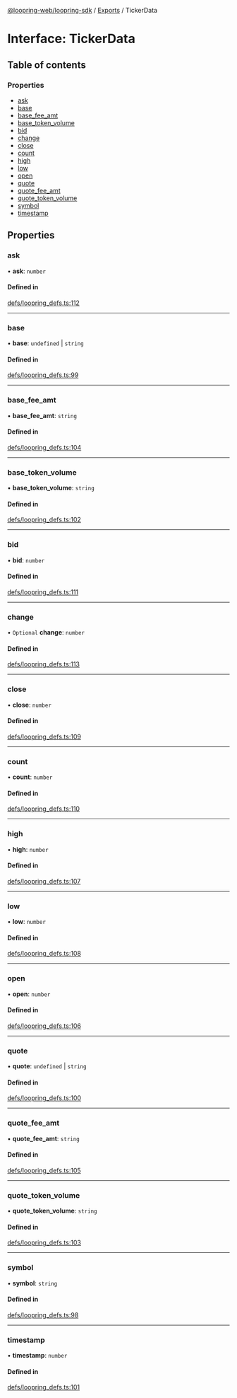 [@loopring-web/loopring-sdk](../README.md) / [Exports](../modules.md) / TickerData

# Interface: TickerData

## Table of contents

### Properties

- [ask](TickerData.md#ask)
- [base](TickerData.md#base)
- [base\_fee\_amt](TickerData.md#base_fee_amt)
- [base\_token\_volume](TickerData.md#base_token_volume)
- [bid](TickerData.md#bid)
- [change](TickerData.md#change)
- [close](TickerData.md#close)
- [count](TickerData.md#count)
- [high](TickerData.md#high)
- [low](TickerData.md#low)
- [open](TickerData.md#open)
- [quote](TickerData.md#quote)
- [quote\_fee\_amt](TickerData.md#quote_fee_amt)
- [quote\_token\_volume](TickerData.md#quote_token_volume)
- [symbol](TickerData.md#symbol)
- [timestamp](TickerData.md#timestamp)

## Properties

### ask

• **ask**: `number`

#### Defined in

[defs/loopring_defs.ts:112](https://github.com/Loopring/loopring_sdk/blob/02976c9/src/defs/loopring_defs.ts#L112)

___

### base

• **base**: `undefined` \| `string`

#### Defined in

[defs/loopring_defs.ts:99](https://github.com/Loopring/loopring_sdk/blob/02976c9/src/defs/loopring_defs.ts#L99)

___

### base\_fee\_amt

• **base\_fee\_amt**: `string`

#### Defined in

[defs/loopring_defs.ts:104](https://github.com/Loopring/loopring_sdk/blob/02976c9/src/defs/loopring_defs.ts#L104)

___

### base\_token\_volume

• **base\_token\_volume**: `string`

#### Defined in

[defs/loopring_defs.ts:102](https://github.com/Loopring/loopring_sdk/blob/02976c9/src/defs/loopring_defs.ts#L102)

___

### bid

• **bid**: `number`

#### Defined in

[defs/loopring_defs.ts:111](https://github.com/Loopring/loopring_sdk/blob/02976c9/src/defs/loopring_defs.ts#L111)

___

### change

• `Optional` **change**: `number`

#### Defined in

[defs/loopring_defs.ts:113](https://github.com/Loopring/loopring_sdk/blob/02976c9/src/defs/loopring_defs.ts#L113)

___

### close

• **close**: `number`

#### Defined in

[defs/loopring_defs.ts:109](https://github.com/Loopring/loopring_sdk/blob/02976c9/src/defs/loopring_defs.ts#L109)

___

### count

• **count**: `number`

#### Defined in

[defs/loopring_defs.ts:110](https://github.com/Loopring/loopring_sdk/blob/02976c9/src/defs/loopring_defs.ts#L110)

___

### high

• **high**: `number`

#### Defined in

[defs/loopring_defs.ts:107](https://github.com/Loopring/loopring_sdk/blob/02976c9/src/defs/loopring_defs.ts#L107)

___

### low

• **low**: `number`

#### Defined in

[defs/loopring_defs.ts:108](https://github.com/Loopring/loopring_sdk/blob/02976c9/src/defs/loopring_defs.ts#L108)

___

### open

• **open**: `number`

#### Defined in

[defs/loopring_defs.ts:106](https://github.com/Loopring/loopring_sdk/blob/02976c9/src/defs/loopring_defs.ts#L106)

___

### quote

• **quote**: `undefined` \| `string`

#### Defined in

[defs/loopring_defs.ts:100](https://github.com/Loopring/loopring_sdk/blob/02976c9/src/defs/loopring_defs.ts#L100)

___

### quote\_fee\_amt

• **quote\_fee\_amt**: `string`

#### Defined in

[defs/loopring_defs.ts:105](https://github.com/Loopring/loopring_sdk/blob/02976c9/src/defs/loopring_defs.ts#L105)

___

### quote\_token\_volume

• **quote\_token\_volume**: `string`

#### Defined in

[defs/loopring_defs.ts:103](https://github.com/Loopring/loopring_sdk/blob/02976c9/src/defs/loopring_defs.ts#L103)

___

### symbol

• **symbol**: `string`

#### Defined in

[defs/loopring_defs.ts:98](https://github.com/Loopring/loopring_sdk/blob/02976c9/src/defs/loopring_defs.ts#L98)

___

### timestamp

• **timestamp**: `number`

#### Defined in

[defs/loopring_defs.ts:101](https://github.com/Loopring/loopring_sdk/blob/02976c9/src/defs/loopring_defs.ts#L101)
